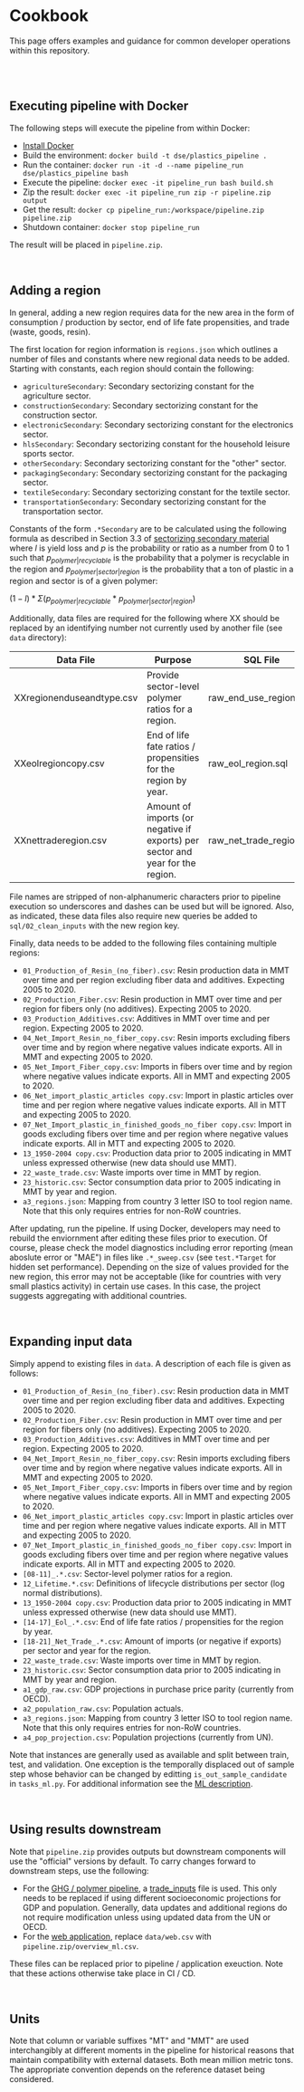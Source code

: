 # Cookbook
This page offers examples and guidance for common developer operations within this repository.

<br>
<br>

## Executing pipeline with Docker
The following steps will execute the pipeline from within Docker:

 - [Install Docker](https://www.digitalocean.com/community/tutorials/how-to-install-and-use-docker-on-ubuntu-20-04)
 - Build the environment: `docker build -t dse/plastics_pipeline .`
 - Run the container: `docker run -it -d --name pipeline_run dse/plastics_pipeline bash`
 - Execute the pipeline: `docker exec -it pipeline_run bash build.sh`
 - Zip the result: `docker exec -it pipeline_run zip -r pipeline.zip output`
 - Get the result: `docker cp pipeline_run:/workspace/pipeline.zip pipeline.zip`
 - Shutdown container: `docker stop pipeline_run`

The result will be placed in `pipeline.zip`.

<br>

## Adding a region
In general, adding a new region requires data for the new area in the form of consumption / production by sector, end of life fate propensities, and trade (waste, goods, resin).

The first location for region information is `regions.json` which outlines a number of files and constants where new regional data needs to be added. Starting with constants, each region should contain the following:

 - `agricultureSecondary`: Secondary sectorizing constant for the agriculture sector.
 - `constructionSecondary`: Secondary sectorizing constant for the construction sector.
 - `electronicSecondary`: Secondary sectorizing constant for the electronics sector.
 - `hlsSecondary`: Secondary sectorizing constant for the household leisure sports sector.
 - `otherSecondary`: Secondary sectorizing constant for the "other" sector.
 - `packagingSecondary`: Secondary sectorizing constant for the packaging sector.
 - `textileSecondary`: Secondary sectorizing constant for the textile sector.
 - `transportationSecondary`: Secondary sectorizing constant for the transportation sector.

Constants of the form `.*Secondary` are to be calculated using the following formula as described in Section 3.3 of [sectorizing secondary material](https://global-plastics-tool.org/pdf/sectorizing_secondary_material.pdf) where $l$ is yield loss and $p$ is the probability or ratio as a number from 0 to 1 such that $p_{polymer|recyclable}$ is the probability that a polymer is recyclable in the region and $p_{polymer|sector|region}$ is the probability that a ton of plastic in a region and sector is of a given polymer:

$(1 - l) * \Sigma(p_{polymer|recyclable} * p_{polymer|sector|region})$

Additionally, data files are required for the following where XX should be replaced by an identifying number not currently used by another file (see `data` directory):

| Data File                 | Purpose                                                                        | SQL File                 |
|---------------------------|--------------------------------------------------------------------------------|--------------------------|
| XXregionenduseandtype.csv | Provide sector-level polymer ratios for a region.                              | raw_end_use_region.sql   |
| XXeolregioncopy.csv       | End of life fate ratios / propensities for the region by year.                 | raw_eol_region.sql       |
| XXnettraderegion.csv      | Amount of imports (or negative if exports) per sector and year for the region. | raw_net_trade_region.sql |

File names are stripped of non-alphanumeric characters prior to pipeline execution so underscores and dashes can be used but will be ignored. Also, as indicated, these data files also require new queries be added to `sql/02_clean_inputs` with the new region key.

Finally, data needs to be added to the following files containing multiple regions:

 - `01_Production_of_Resin_(no_fiber).csv`: Resin production data in MMT over time and per region excluding fiber data and additives. Expecting 2005 to 2020.
 - `02_Production_Fiber.csv`: Resin production in MMT over time and per region for fibers only (no additives). Expecting 2005 to 2020.
 - `03_Production_Additives.csv`: Additives in MMT over time and per region. Expecting 2005 to 2020.
 - `04_Net_Import_Resin_no_fiber_copy.csv`: Resin imports excluding fibers over time and by region where negative values indicate exports. All in MMT and expecting 2005 to 2020.
 - `05_Net_Import_Fiber_copy.csv`: Imports in fibers over time and by region where negative values indicate exports. All in MMT and expecting 2005 to 2020.
 - `06_Net_import_plastic_articles copy.csv`: Import in plastic articles over time and per region where negative values indicate exports. All in MTT and expecting 2005 to 2020.
 - `07_Net_Import_plastic_in_finished_goods_no_fiber copy.csv`: Import in goods excluding fibers over time and per region where negative values indicate exports. All in MTT and expecting 2005 to 2020.
 - `13_1950-2004 copy.csv`: Production data prior to 2005 indicating in MMT unless expressed otherwise (new data should use MMT).
 - `22_waste_trade.csv`: Waste imports over time in MMT by region.
 - `23_historic.csv`: Sector consumption data prior to 2005 indicating in MMT by year and region.
 - `a3_regions.json`: Mapping from country 3 letter ISO to tool region name. Note that this only requires entries for non-RoW countries.

After updating, run the pipeline. If using Docker, developers may need to rebuild the enviornment after editing these files prior to execution. Of course, please check the model diagnostics including error reporting (mean aboslute error or "MAE") in files like `.*_sweep.csv` (see `test.*Target` for hidden set performance). Depending on the size of values provided for the new region, this error may not be acceptable (like for countries with very small plastics activity) in certain use cases. In this case, the project suggests aggregating with additional countries.

<br>

## Expanding input data
Simply append to existing files in `data`. A description of each file is given as follows:

 - `01_Production_of_Resin_(no_fiber).csv`: Resin production data in MMT over time and per region excluding fiber data and additives. Expecting 2005 to 2020.
 - `02_Production_Fiber.csv`: Resin production in MMT over time and per region for fibers only (no additives). Expecting 2005 to 2020.
 - `03_Production_Additives.csv`: Additives in MMT over time and per region. Expecting 2005 to 2020.
 - `04_Net_Import_Resin_no_fiber_copy.csv`: Resin imports excluding fibers over time and by region where negative values indicate exports. All in MMT and expecting 2005 to 2020.
 - `05_Net_Import_Fiber_copy.csv`: Imports in fibers over time and by region where negative values indicate exports. All in MMT and expecting 2005 to 2020.
 - `06_Net_import_plastic_articles copy.csv`: Import in plastic articles over time and per region where negative values indicate exports. All in MTT and expecting 2005 to 2020.
 - `07_Net_Import_plastic_in_finished_goods_no_fiber copy.csv`: Import in goods excluding fibers over time and per region where negative values indicate exports. All in MTT and expecting 2005 to 2020.
 - `[08-11]_.*.csv`: Sector-level polymer ratios for a region. 
 - `12_Lifetime.*.csv`: Definitions of lifecycle distributions per sector (log normal distributions).
 - `13_1950-2004 copy.csv`: Production data prior to 2005 indicating in MMT unless expressed otherwise (new data should use MMT).
 - `[14-17]_Eol_.*.csv`: End of life fate ratios / propensities for the region by year.
 - `[18-21]_Net_Trade_.*.csv`: Amount of imports (or negative if exports) per sector and year for the region.
 - `22_waste_trade.csv`: Waste imports over time in MMT by region.
 - `23_historic.csv`: Sector consumption data prior to 2005 indicating in MMT by year and region.
 - `a1_gdp_raw.csv`: GDP projections in purchase price parity (currently from OECD).
 - `a2_population_raw.csv`: Population actuals.
 - `a3_regions.json`: Mapping from country 3 letter ISO to tool region name. Note that this only requires entries for non-RoW countries.
 - `a4_pop_projection.csv`: Population projections (currently from UN).

Note that instances are generally used as available and split between train, test, and validation. One exception is the temporally displaced out of sample step whose behavior can be changed by editting `is_out_sample_candidate` in `tasks_ml.py`. For additional information see the [ML description](https://global-plastics-tool.org/pdf/ml.pdf).

<br>

## Using results downstream
Note that `pipeline.zip` provides outputs but downstream components will use the "official" versions by default. To carry changes forward to downstream steps, use the following:

 - For the [GHG / polymer pipeline](https://github.com/SchmidtDSE/plastics-ghg-pipeline), a [trade_inputs](https://global-plastics-tool.org/data/trade_inputs.csv) file is used. This only needs to be replaced if using different socioeconomic projections for GDP and population. Generally, data updates and additional regions do not require modification unless using updated data from the UN or OECD.
 - For the [web application](https://github.com/SchmidtDSE/plastics-prototype), replace `data/web.csv` with `pipeline.zip/overview_ml.csv`.

These files can be replaced prior to pipeline / application exeuction. Note that these actions otherwise take place in CI / CD.

<br>

## Units
Note that column or variable suffixes "MT" and "MMT" are used interchangibly at different moments in the pipeline for historical reasons that maintain compatibility with external datasets. Both mean million metric tons. The appropriate convention depends on the reference dataset being considered.
